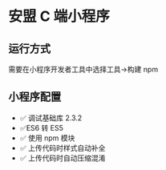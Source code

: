 # 安盟 C 端小程序

## 运行方式

需要在小程序开发者工具中选择工具->构建 npm

## 小程序配置

- ✅ 调试基础库 2.3.2
- ✅ES6 转 ES5
- ✅ 使用 npm 模块
- ✅ 上传代码时样式自动补全
- ✅ 上传代码时自动压缩混淆
